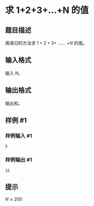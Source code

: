 # 求 1+2+3+...+N 的值

## 题目描述

用递归的方法求 $1+2+3+$ …… $+N$ 的值。

## 输入格式

输入 $N$。

## 输出格式

输出和。

## 样例 #1

### 样例输入 #1
```
5
```

### 样例输出 #1

```
15
```

## 提示

$N\le 200$
